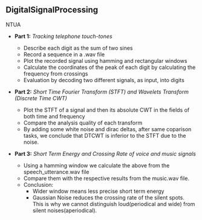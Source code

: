 ## DigitalSignalProcessing
NTUA

  - **Part 1:** _Tracking telephone touch-tones_
    - Describe each digit as the sum of two sines
    - Record a sequence in a .wav file
    - Plot the recorded signal using hamming and rectangular windows
    - Calculate the coordinates of the peak of each digit by calculating the frequency from crossings
    - Evaluation by decoding two different signals, as input, into digits 

  - **Part 2:** _Short Time Fourier Transform (STFT) and Wavelets Transform (Discrete Time CWT)_ 
    - Plot the STFT of a signal and then its absolute CWT in the fields of both time and frequency 
    - Compare the analysis quality of each transform
    - By adding some white noise and dirac deltas, after same coparison tasks, we conclude that DTCWT is inferior to the STFT due to the noise.

  - **Part 3:** _Short Term Energy and Crossing Rate of voice and music signals_
    - Using a hamming window we calculate the above from the speech_utterance.wav file
    - Compare them with the respective results from the music.wav file.
    - Conclusion: 
      - Wider window means less precise short term energy
      - Gaussian Noise reduces the crossing rate of the silent spots. This is why we cannot distinguish loud(periodical and wide) from silent 
        noises(aperiodical).
